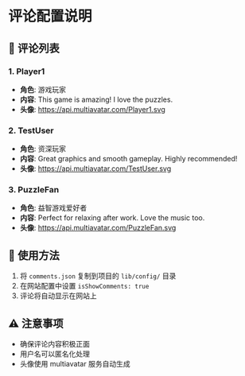 # 评论配置说明

## 💬 评论列表

### 1. Player1
- **角色**: 游戏玩家
- **内容**: This game is amazing! I love the puzzles.
- **头像**: https://api.multiavatar.com/Player1.svg

### 2. TestUser
- **角色**: 资深玩家
- **内容**: Great graphics and smooth gameplay. Highly recommended!
- **头像**: https://api.multiavatar.com/TestUser.svg

### 3. PuzzleFan
- **角色**: 益智游戏爱好者
- **内容**: Perfect for relaxing after work. Love the music too.
- **头像**: https://api.multiavatar.com/PuzzleFan.svg


## 🔧 使用方法

1. 将 `comments.json` 复制到项目的 `lib/config/` 目录
2. 在网站配置中设置 `isShowComments: true`
3. 评论将自动显示在网站上

## ⚠️ 注意事项

- 确保评论内容积极正面
- 用户名可以匿名化处理
- 头像使用 multiavatar 服务自动生成
